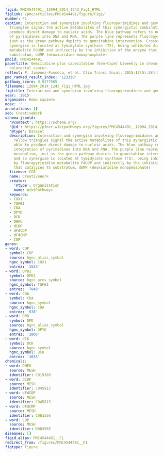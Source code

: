 ```yaml
---
figid: PMC4544491__12094_2014_1243_Fig1_HTML
figlink: /pmc/articles/PMC4544491/figure/Fig1/
number: F1
caption: Interaction and synergism involving fluoropyrimidines and gemcitabine. Yellow
  triangles signal the active metabolites of this synergistic combination able to
  produce direct damage to nucleic acids. The blue pathway refers to normal integration
  of pyrimidines into DNA and RNA. The purple line represents fluoropyrimidines metabolism,
  just as the green pathway depicts to gemcitabine intervention. Crossroad and so
  synergism is located at tymidylate synthase (TS), being inhibited directly by fluoropyrimidine
  metabolite FdUDP and indirectly by the inhibition of the enzyme that catalyzes TS
  substratum, dUMP (deoxiuridine monophosphate)
pmcid: PMC4544491
papertitle: Gemcitabine plus capecitabine (Gem–Cape) biweekly in chemorefractory metastatic
  colorectal cancer.
reftext: P. Jiménez-Fonseca, et al. Clin Transl Oncol. 2015;17(5):384-392.
pmc_ranked_result_index: '123330'
pathway_score: 0.9377965
filename: 12094_2014_1243_Fig1_HTML.jpg
figtitle: Interaction and synergism involving fluoropyrimidines and gemcitabine
year: '2015'
organisms: Homo sapiens
ndex: ''
annotations: []
seo: CreativeWork
schema-jsonld:
  '@context': https://schema.org/
  '@id': https://pfocr.wikipathways.org/figures/PMC4544491__12094_2014_1243_Fig1_HTML.html
  '@type': Dataset
  description: Interaction and synergism involving fluoropyrimidines and gemcitabine.
    Yellow triangles signal the active metabolites of this synergistic combination
    able to produce direct damage to nucleic acids. The blue pathway refers to normal
    integration of pyrimidines into DNA and RNA. The purple line represents fluoropyrimidines
    metabolism, just as the green pathway depicts to gemcitabine intervention. Crossroad
    and so synergism is located at tymidylate synthase (TS), being inhibited directly
    by fluoropyrimidine metabolite FdUDP and indirectly by the inhibition of the enzyme
    that catalyzes TS substratum, dUMP (deoxiuridine monophosphate)
  license: CC0
  name: CreativeWork
  creator:
    '@type': Organization
    name: WikiPathways
  keywords:
  - CUX1
  - TGFB1
  - CDA
  - DPYD
  - DCK
  - DHFU
  - dCDP
  - dFdCDP
  - dFdCMP
  - CDP
genes:
- word: CDP
  symbol: CDP
  source: hgnc_alias_symbol
  hgnc_symbol: CUX1
  entrez: '1523'
- word: DPD1
  symbol: DPD1
  source: hgnc_prev_symbol
  hgnc_symbol: TGFB1
  entrez: '7040'
- word: CDA
  symbol: CDA
  source: hgnc_symbol
  hgnc_symbol: CDA
  entrez: '978'
- word: DPD
  symbol: DPD
  source: hgnc_alias_symbol
  hgnc_symbol: DPYD
  entrez: '1806'
- word: dCK
  symbol: DCK
  source: hgnc_symbol
  hgnc_symbol: DCK
  entrez: '1633'
chemicals:
- word: DHFU
  source: MESH
  identifier: C019389
- word: dCDP
  source: MESH
  identifier: C045813
- word: dFdCDP
  source: MESH
  identifier: C045813
- word: dFdCMP
  source: MESH
  identifier: C061556
- word: CDP
  source: MESH
  identifier: D003565
diseases: []
figid_alias: PMC4544491__F1
redirect_from: /figures/PMC4544491__F1
figtype: Figure
---
```

